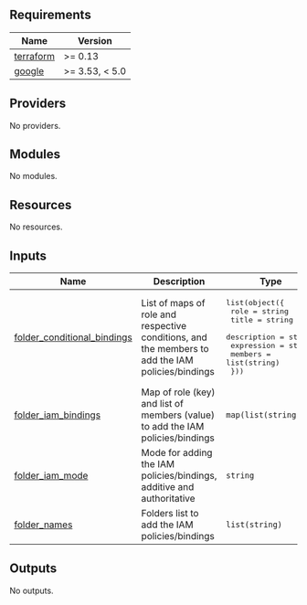 <!-- BEGIN_TF_DOCS -->
## Requirements

| Name | Version |
|------|---------|
| <a name="requirement_terraform"></a> [terraform](#requirement\_terraform) | >= 0.13 |
| <a name="requirement_google"></a> [google](#requirement\_google) | >= 3.53, < 5.0 |

## Providers

No providers.

## Modules

No modules.

## Resources

No resources.

## Inputs

| Name | Description | Type | Default | Required |
|------|-------------|------|---------|:--------:|
| <a name="input_folder_conditional_bindings"></a> [folder\_conditional\_bindings](#input\_folder\_conditional\_bindings) | List of maps of role and respective conditions, and the members to add the IAM policies/bindings | <pre>list(object({<br>    role        = string<br>    title       = string<br>    description = string<br>    expression  = string<br>    members     = list(string)<br>  }))</pre> | `[]` | no |
| <a name="input_folder_iam_bindings"></a> [folder\_iam\_bindings](#input\_folder\_iam\_bindings) | Map of role (key) and list of members (value) to add the IAM policies/bindings | `map(list(string))` | `{}` | no |
| <a name="input_folder_iam_mode"></a> [folder\_iam\_mode](#input\_folder\_iam\_mode) | Mode for adding the IAM policies/bindings, additive and authoritative | `string` | `"additive"` | no |
| <a name="input_folder_names"></a> [folder\_names](#input\_folder\_names) | Folders list to add the IAM policies/bindings | `list(string)` | `[]` | no |

## Outputs

No outputs.
<!-- END_TF_DOCS -->